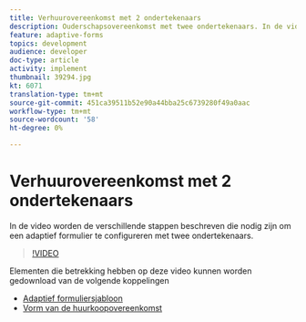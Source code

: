 ```yaml
---
title: Verhuurovereenkomst met 2 ondertekenaars
description: Ouderschapsovereenkomst met twee ondertekenaars. In de video worden de verschillende stappen beschreven die nodig zijn om een adaptief formulier te configureren met twee ondertekenaars.
feature: adaptive-forms
topics: development
audience: developer
doc-type: article
activity: implement
thumbnail: 39294.jpg
kt: 6071
translation-type: tm+mt
source-git-commit: 451ca39511b52e90a44bba25c6739280f49a0aac
workflow-type: tm+mt
source-wordcount: '58'
ht-degree: 0%

---
```


# Verhuurovereenkomst met 2 ondertekenaars

In de video worden de verschillende stappen beschreven die nodig zijn om een adaptief formulier te configureren met twee ondertekenaars.

>[!VIDEO](https://video.tv.adobe.com/v/39294/?quality=9&learn=on)

Elementen die betrekking hebben op deze video kunnen worden gedownload van de volgende koppelingen

* [Adaptief formuliersjabloon](assets/tenancy-agreement-template.zip)
* [Vorm van de huurkoopovereenkomst](assets/rental-agreement-form.zip)